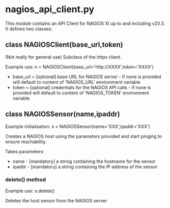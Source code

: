 # nagios_api_client.py
This module contains an API Client for NAGIOS XI up to and including v20.3. It defines two classes:

## class NAGIOSClient(base_url,token)
(Not really for general use) Subclass of the httpx client.

Example use: n = NAGIOSClient(base_url='http://XXXX',token='XXXX')

* base_url = [optional] base URL for NAGIOS server - if none is provided will default to content of 'NAGIOS_URL' environment variable
* token = [optional] credentials for the NAGIOS API calls - if none is provided will default to content of 'NAGIOS_TOKEN' environment variable

## class NAGIOSSensor(name,ipaddr)

Example initialisation: s = NAGIOSSensor(name='XXX',ipaddr='XXX')

Creates a NAGIOS host using the parameters provided and start pinging to ensure reachability.

Takes parameters:
* name - [mandatory] a string containing the hostname for the sensor
* ipaddr - [mandatory] a string containing the IP address of the sensor

### delete() method

Example use: s.delete()

Deletes the host sensor from the NAGIOS server